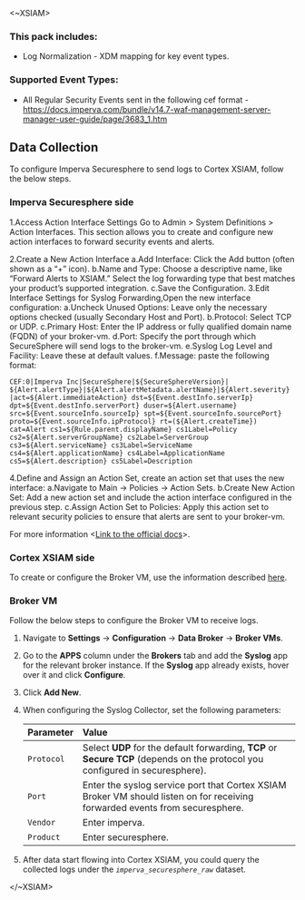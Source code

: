 <~XSIAM>
 
### This pack includes:
- Log Normalization - XDM mapping for key event types.
 
### Supported Event Types:
- All Regular Security Events sent in the following cef format - https://docs.imperva.com/bundle/v14.7-waf-management-server-manager-user-guide/page/3683_1.htm
 
## Data Collection
To configure Imperva Securesphere to send logs to Cortex XSIAM, follow the below steps.
 
### Imperva Securesphere side
1.Access Action Interface Settings
    Go to Admin > System Definitions > Action Interfaces. This section allows you to create and configure new action interfaces to forward security events and alerts.

2.Create a New Action Interface
    a.Add Interface: Click the Add button (often shown as a “+” icon).
    b.Name and Type: Choose a descriptive name, like “Forward Alerts to XSIAM.” Select the log forwarding type that best matches your product’s supported integration.
    c.Save the Configuration.
3.Edit Interface Settings for Syslog Forwarding,Open the new interface configuration:
    a.Uncheck Unused Options: Leave only the necessary options checked (usually Secondary Host and Port).
    b.Protocol: Select TCP or UDP.
    c.Primary Host: Enter the IP address or fully qualified domain name (FQDN) of your broker-vm.
    d.Port: Specify the port through which SecureSphere will send logs to the broker-vm.
    e.Syslog Log Level and Facility: Leave these at default values.
    f.Message: paste the following format:

    CEF:0|Imperva Inc|SecureSphere|${SecureSphereVersion}| ${Alert.alertType}|${Alert.alertMetadata.alertName}|${Alert.severity} |act=${Alert.immediateAction} dst=${Event.destInfo.serverIp} dpt=${Event.destInfo.serverPort} duser=${Alert.username} src=${Event.sourceInfo.sourceIp} spt=${Event.sourceInfo.sourcePort} proto=${Event.sourceInfo.ipProtocol} rt=(${Alert.createTime}) cat=Alert cs1=${Rule.parent.displayName} cs1Label=Policy cs2=${Alert.serverGroupName} cs2Label=ServerGroup cs3=${Alert.serviceName} cs3Label=ServiceName cs4=${Alert.applicationName} cs4Label=ApplicationName cs5=${Alert.description} cs5Label=Description

4.Define and Assign an Action Set, create an action set that uses the new interface:
    a.Navigate to Main -> Policies -> Action Sets.
    b.Create New Action Set: Add a new action set and include the action interface configured in the previous step.
    c.Assign Action Set to Policies: Apply this action set to relevant security policies to ensure that alerts are sent to your broker-vm.

For more information <[Link to the official docs](https://docs.imperva.com/bundle/v14.7-database-activity-monitoring-user-guide/page/2493.htm)>.
 
### Cortex XSIAM side
To create or configure the Broker VM, use the information described [here](https://docs-cortex.paloaltonetworks.com/r/Cortex-XDR/Cortex-XDR-Pro-Administrator-Guide/Configure-the-Broker-VM).
 
### Broker VM
Follow the below steps to configure the Broker VM to receive <Vendor> <Product> logs.
 
1. Navigate to **Settings** → **Configuration** → **Data Broker** → **Broker VMs**.
2. Go to the **APPS** column under the **Brokers** tab and add the **Syslog** app for the relevant broker instance. If the **Syslog** app already exists, hover over it and click **Configure**.
3. Click **Add New**.
4. When configuring the Syslog Collector, set the following parameters:
 
    | Parameter    | Value                                                                                                                                           |
    |:-------------|:------------------------------------------------------------------------------------------------------------------------------------------------|                 
    | `Protocol`   | Select **UDP** for the default forwarding, **TCP** or **Secure TCP** (depends on the protocol you configured in securesphere).            |
    | `Port`       | Enter the syslog service port that Cortex XSIAM Broker VM should listen on for receiving forwarded events from securesphere.              |
    | `Vendor`     | Enter imperva.                                                                                                                                 |
    | `Product`    | Enter securesphere.                                                                                                                               |
5. After data start flowing into Cortex XSIAM, you could query the collected logs under the *`imperva_securesphere_raw`* dataset.
    
</~XSIAM>